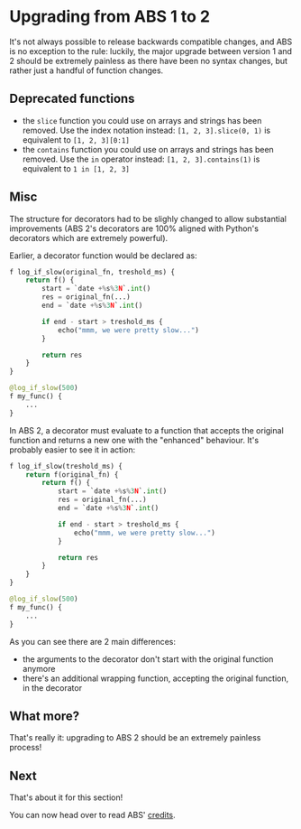 # Upgrading from ABS 1 to 2

It's not always possible to release backwards compatible changes,
and ABS is no exception to the rule: luckily, the major upgrade
between version 1 and 2 should be extremely painless as there have
been no syntax changes, but rather just a handful of function
changes.

## Deprecated functions

* the `slice` function you could use on arrays and strings has been removed. Use the index notation instead: `[1, 2, 3].slice(0, 1)` is equivalent to `[1, 2, 3][0:1]`
* the `contains` function you could use on arrays and strings has been removed. Use the `in` operator instead: `[1, 2, 3].contains(1)` is equivalent to `1 in [1, 2, 3]`

## Misc

The structure for decorators had to be slighly changed to allow
substantial improvements (ABS 2's decorators are 100% aligned with
Python's decorators which are extremely powerful).

Earlier, a decorator function would be declared as:

```py
f log_if_slow(original_fn, treshold_ms) {
    return f() {
        start = `date +%s%3N`.int()
        res = original_fn(...)
        end = `date +%s%3N`.int()

        if end - start > treshold_ms {
            echo("mmm, we were pretty slow...")
        }

        return res
    }
}

@log_if_slow(500)
f my_func() {
    ...
}
```

In ABS 2, a decorator must evaluate to a function that accepts
the original function and returns a new one with the "enhanced"
behaviour. It's probably easier to see it in action:

```py
f log_if_slow(treshold_ms) {
    return f(original_fn) {
        return f() {
            start = `date +%s%3N`.int()
            res = original_fn(...)
            end = `date +%s%3N`.int()

            if end - start > treshold_ms {
                echo("mmm, we were pretty slow...")
            }

            return res
        }
    }
}

@log_if_slow(500)
f my_func() {
    ...
}
```

As you can see there are 2 main differences:

* the arguments to the decorator don't start with the original function anymore
* there's an additional wrapping function, accepting the original function, in the decorator

## What more?

That's really it: upgrading to ABS 2 should be an extremely painless process!

## Next

That's about it for this section!

You can now head over to read ABS' [credits](/misc/credits).